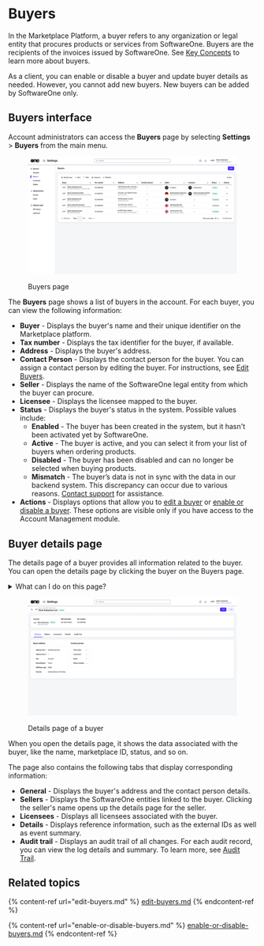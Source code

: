 # Buyers

In the Marketplace Platform, a buyer refers to any organization or legal entity that procures products or services from SoftwareOne. Buyers are the recipients of the invoices issued by SoftwareOne. See [Key Concepts](../../../marketplace-platform/getting-started/key-concepts.md) to learn more about buyers.

As a client, you can enable or disable a buyer and update buyer details as needed. However, you cannot add new buyers. New buyers can be added by SoftwareOne only. &#x20;

## Buyers interface <a href="#agreements-interface" id="agreements-interface"></a>

Account administrators can access the **Buyers** page by selecting **Settings** > **Buyers** from the main menu.

<figure><img src="../../../.gitbook/assets/Buyers.png" alt=""><figcaption><p>Buyers page</p></figcaption></figure>

The **Buyers** page shows a list of buyers in the account. For each buyer, you can view the following information:&#x20;

* **Buyer** - Displays the buyer's name and their unique identifier on the Marketplace platform.
* **Tax number** - Displays the tax identifier for the buyer, if available.&#x20;
* **Address** - Displays the buyer's address.
* **Contact Person** - Displays the contact person for the buyer. You can assign a contact person by editing the buyer. For instructions, see [Edit Buyers](edit-buyers.md).
* **Seller** - Displays the name of the SoftwareOne legal entity from which the buyer can procure.&#x20;
* **Licensee** - Displays the licensee mapped to the buyer.
* **Status** - Displays the buyer's status in the system. Possible values include:
  * **Enabled** - The buyer has been created in the system, but it hasn't been activated yet by SoftwareOne.
  * **Active** - The buyer is active, and you can select it from your list of buyers when ordering products.
  * **Disabled** - The buyer has been disabled and can no longer be selected when buying products.
  * **Mismatch** - The buyer’s data is not in sync with the data in our backend system. This discrepancy can occur due to various reasons. [Contact support](../../../help-and-support/contact-support.md) for assistance.
* **Actions** - Displays options that allow you to [edit a buyer](edit-buyers.md) or [enable or disable a buyer](enable-or-disable-buyers.md). These options are visible only if you have access to the Account Management module.

## Buyer details page

The details page of a buyer provides all information related to the buyer. You can open the details page by clicking the buyer on the Buyers page. &#x20;

<details>

<summary>What can I do on this page?</summary>

From the details page, you can complete the following tasks:&#x20;

* [Edit a buyer](edit-buyers.md)
* [Enable or disable a buyer](enable-or-disable-buyers.md)

</details>

<figure><img src="../../../.gitbook/assets/BuyerDetails.png" alt=""><figcaption><p>Details page of a buyer</p></figcaption></figure>

When you open the details page, it shows the data associated with the buyer, like the name, marketplace ID, status, and so on.&#x20;

The page also contains the following tabs that display corresponding information:

* **General** - Displays the buyer's address and the contact person details.&#x20;
* **Sellers** - Displays the SoftwareOne entities linked to the buyer. Clicking the seller's name opens up the details page for the seller.&#x20;
* **Licensees** - Displays all licensees associated with the buyer.&#x20;
* **Details** - Displays reference information, such as the external IDs as well as event summary.
* **Audit trail** - Displays an audit trail of all changes. For each audit record, you can view the log details and summary. To learn more, see [Audit Trail](https://docs.platform.softwareone.com/modules-and-features/settings/audit-trail).

## Related topics

{% content-ref url="edit-buyers.md" %}
[edit-buyers.md](edit-buyers.md)
{% endcontent-ref %}

{% content-ref url="enable-or-disable-buyers.md" %}
[enable-or-disable-buyers.md](enable-or-disable-buyers.md)
{% endcontent-ref %}
